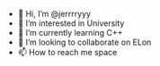 - 👋 Hi, I’m @jerrrryyy
- 👀 I’m interested in University 
- 🌱 I’m currently learning C++
- 💞️ I’m looking to collaborate on ELon
- 📫 How to reach me space

<!---
jerrrryyy/jerrrryyy is a ✨ special ✨ repository because its `README.md` (this file) appears on your GitHub profile.
You can click the Preview link to take a look at your changes.
--->

